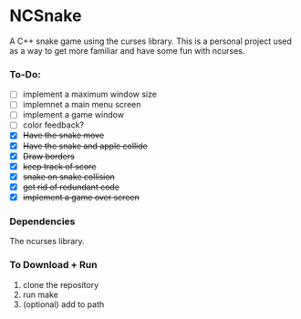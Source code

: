 # NCSnake
A C++ snake game using the curses library. This is a personal project used as a way to get more familiar and have some fun with ncurses.

### To-Do:
- [ ] implement a maximum window size
- [ ] implemnet a main menu screen
- [ ] implement a game window
- [ ] color feedback?
- [x] ~~Have the snake move~~
- [x] ~~Have the snake and apple collide~~
- [x] ~~Draw borders~~
- [x] ~~keep track of score~~
- [x] ~~snake on snake collision~~
- [x] ~~get rid of redundant code~~
- [x] ~~implement a game over screen~~

### Dependencies
The ncurses library.

### To Download + Run
1. clone the repository
2. run make
3. (optional) add to path
